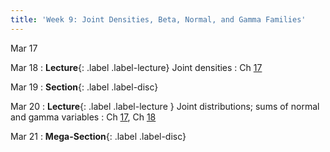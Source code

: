 ```yaml
---
title: 'Week 9: Joint Densities, Beta, Normal, and Gamma Families' 
---
```


Mar 17

Mar 18
: **Lecture**{: .label .label-lecture} Joint densities
    : Ch [17](http://prob140.org/textbook/content/Chapter_17/00_Joint_Densities.html)

Mar 19
: **Section**{: .label .label-disc}

Mar 20
: **Lecture**{: .label .label-lecture } Joint distributions; sums of normal and gamma variables
    : Ch [17](http://prob140.org/textbook/content/Chapter_17/00_Joint_Densities.html), Ch [18](http://prob140.org/textbook/content/Chapter_18/00_The_Normal_and_Gamma_Families.html)

Mar 21
: **Mega-Section**{: .label .label-disc}